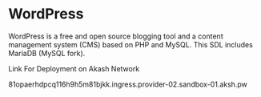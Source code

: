 # WordPress

WordPress is a free and open source blogging tool and a content management system (CMS) based on PHP and MySQL. This SDL includes MariaDB (MySQL fork).

Link For Deployment on Akash Network



81opaerhdpcq116h9h5m81bjkk.ingress.provider-02.sandbox-01.aksh.pw
